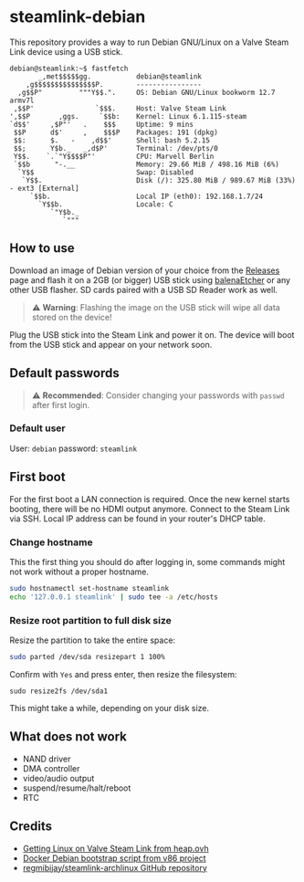 # steamlink-debian

This repository provides a way to run Debian GNU/Linux on a Valve Steam Link device using a USB stick.

```
debian@steamlink:~$ fastfetch
       _,met$$$$$gg.           debian@steamlink
    ,g$$$$$$$$$$$$$$$P.        ----------------
  ,g$$P"         """Y$$.".     OS: Debian GNU/Linux bookworm 12.7 armv7l
 ,$$P'               `$$$.     Host: Valve Steam Link
',$$P       ,ggs.     `$$b:    Kernel: Linux 6.1.115-steam
`d$$'     ,$P"'   .    $$$     Uptime: 9 mins
 $$P      d$'     ,    $$$P    Packages: 191 (dpkg)
 $$:      $.   -    ,d$$'      Shell: bash 5.2.15
 $$;      Y$b._   _,d$P'       Terminal: /dev/pts/0
 Y$$.    `.`"Y$$$$P"'          CPU: Marvell Berlin
 `$$b      "-.__               Memory: 29.66 MiB / 498.16 MiB (6%)
  `Y$$                         Swap: Disabled
   `Y$$.                       Disk (/): 325.80 MiB / 989.67 MiB (33%) - ext3 [External]
     `$$b.                     Local IP (eth0): 192.168.1.7/24
       `Y$$b.                  Locale: C
          `"Y$b._
             `"""
```

## How to use

Download an image of Debian version of your choice from the [Releases](https://github.com/djmuted/steamlink-debian/releases) page and flash it on a 2GB (or bigger) USB stick using [balenaEtcher](https://etcher.balena.io/) or any other USB flasher. SD cards paired with a USB SD Reader work as well.

> :warning: **Warning**: Flashing the image on the USB stick will wipe all data stored on the device!

Plug the USB stick into the Steam Link and power it on. The device will boot from the USB stick and appear on your network soon.

## Default passwords

> :warning: **Recommended**: Consider changing your passwords with `passwd` after first login.

### Default user

User: `debian`
password: `steamlink`

## First boot

For the first boot a LAN connection is required. Once the new kernel starts booting, there will be no HDMI output anymore. Connect to the Steam Link via SSH. Local IP address can be found in your router's DHCP table.

### Change hostname

This the first thing you should do after logging in, some commands might not work without a proper hostname.

```bash
sudo hostnamectl set-hostname steamlink
echo '127.0.0.1 steamlink' | sudo tee -a /etc/hosts
```

### Resize root partition to full disk size

Resize the partition to take the entire space:

```bash
sudo parted /dev/sda resizepart 1 100%
```

Confirm with `Yes` and press enter, then resize the filesystem:

```
sudo resize2fs /dev/sda1
```

This might take a while, depending on your disk size.

## What does not work

- NAND driver
- DMA controller
- video/audio output
- suspend/resume/halt/reboot
- RTC

## Credits

- [Getting Linux on Valve Steam Link from heap.ovh](https://heap.ovh/getting-linux-on-valve-steam-link.html)
- [Docker Debian bootstrap script from v86 project](https://github.com/copy/v86)
- [regmibijay/steamlink-archlinux GitHub repository](https://github.com/regmibijay/steamlink-archlinux)
